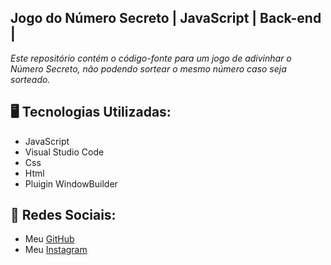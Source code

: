 ## Jogo do Número Secreto | JavaScript | Back-end |


<p><em>Este repositório contém o código-fonte para um jogo de adivinhar o Número Secreto, não podendo sortear o mesmo número caso seja sorteado.</em></p>

<h2>🖥️ Tecnologias Utilizadas:</h2>
  <ul>
      <li>JavaScript</li>
      <li>Visual Studio Code</li>
      <li>Css</li>
      <li>Html</li>
      <li>Pluigin WindowBuilder</li>
   </ul>

 ## 📱 Redes Sociais:
* Meu [GitHub](https://github.com/ViniciusTunes)
* Meu [Instagram](https://www.instagram.com/yng.Vinicius/)
